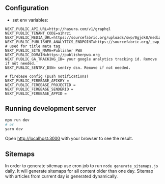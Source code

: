 ## Configuration

- set env variables:

```
NEXT_PUBLIC_API_URL=http://hasura.com/v1/graphql
NEXT_PUBLIC_TENANT_CODE=a1hrzi
NEXT_PUBLIC_MEDIA_URL=https://sourcefabric.org/uploads/swp/0gjdk8/media/
NEXT_PUBLIC_PUBLISHER_ANALYTICS_ENDPOINT=https://sourcefabric.org/_swp_analytics
# used for title meta tag
NEXT_PUBLIC_SITE_NAME=Publisher PWA
NEXT_PUBLIC_DOMAIN=https://publisherpwa.org
NEXT_PUBLIC_GA_TRACKING_ID= your google analytics tracking id. Remove if not needed.
NEXT_PUBLIC_SENTRY_DSN= sentry dsn. Remove if not needed.

# firebase config (push notifications)
NEXT_PUBLIC_FIREBASE_APIKEY =
NEXT_PUBLIC_FIREBASE_PROJECTID =
NEXT_PUBLIC_FIREBASE_SENDERID =
NEXT_PUBLIC_FIREBASE_APPID =
```

## Running development server

```bash
npm run dev
# or
yarn dev
```

Open [http://localhost:3000](http://localhost:3000) with your browser to see the result.

## Sitemaps

In order to generate sitemap use cron job to run `node generate_sitemaps.js` daily. It will generate sitemaps for all content older than one day. Sitemap with articles from current day is generated dynamically.
